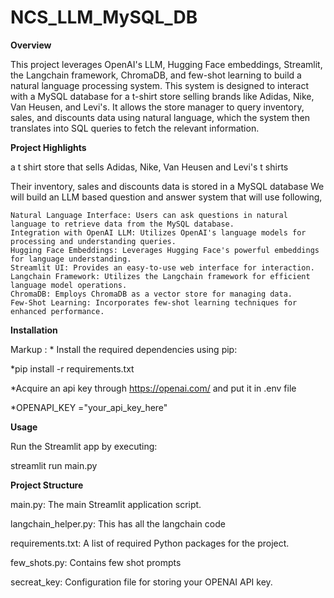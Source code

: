 # NCS_LLM_MySQL_DB

**Overview**

This project leverages OpenAI's LLM, Hugging Face embeddings, Streamlit, the Langchain framework, ChromaDB, and few-shot learning to build a natural language processing system. This system is designed to interact with a MySQL database for a t-shirt store selling brands like Adidas, Nike, Van Heusen, and Levi's. It allows the store manager to query inventory, sales, and discounts data using natural language, which the system then translates into SQL queries to fetch the relevant information.

**Project Highlights**

 a t shirt store that sells Adidas, Nike, Van Heusen and Levi's t shirts

Their inventory, sales and discounts data is stored in a MySQL database
We will build an LLM based question and answer system that will use following,



    Natural Language Interface: Users can ask questions in natural language to retrieve data from the MySQL database.
    Integration with OpenAI LLM: Utilizes OpenAI's language models for processing and understanding queries.
    Hugging Face Embeddings: Leverages Hugging Face's powerful embeddings for language understanding.
    Streamlit UI: Provides an easy-to-use web interface for interaction.
    Langchain Framework: Utilizes the Langchain framework for efficient language model operations.
    ChromaDB: Employs ChromaDB as a vector store for managing data.
    Few-Shot Learning: Incorporates few-shot learning techniques for enhanced performance.



**Installation**

Markup : * Install the required dependencies using pip:

*pip install -r requirements.txt

*Acquire an api key through https://openai.com/ and put it in .env file

*OPENAPI_KEY ="your_api_key_here"

**Usage**

Run the Streamlit app by executing:

streamlit run main.py

**Project Structure**


main.py: The main Streamlit application script.

langchain_helper.py: This has all the langchain code

requirements.txt: A list of required Python packages for the project.

few_shots.py: Contains few shot prompts

secreat_key: Configuration file for storing your OPENAI API key.
